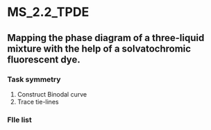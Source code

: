 # MS_2.2_TPDE

## Mapping the phase diagram of a three-liquid mixture with the help of a solvatochromic fluorescent dye.

### Task symmetry
1.  Construct Binodal curve
2.  Trace tie-lines

### FIle list

